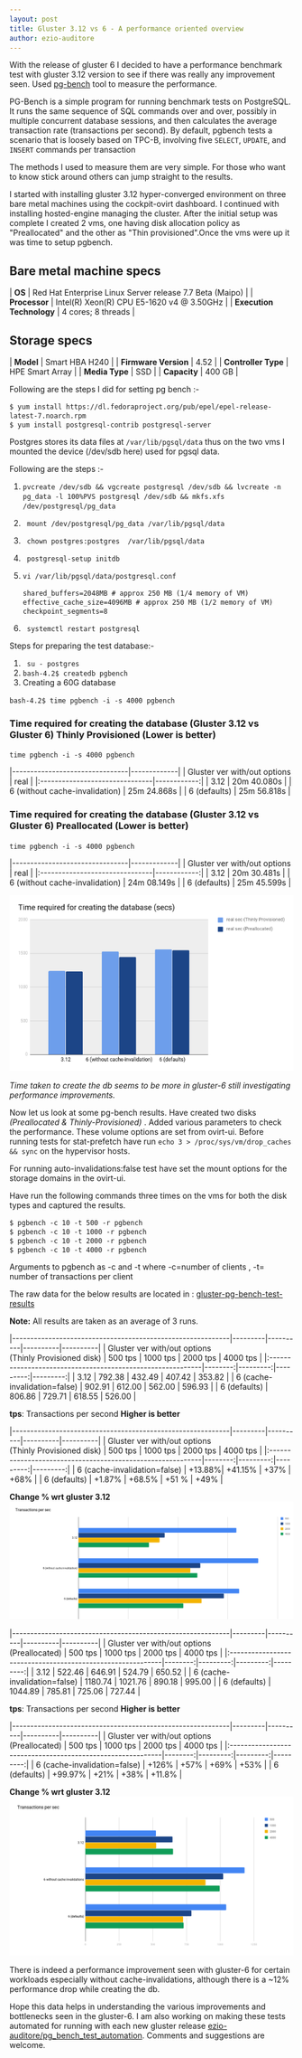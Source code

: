 ```yaml
---
layout: post
title: Gluster 3.12 vs 6 - A performance oriented overview
author: ezio-auditore 
---
```


With the release of gluster 6 I decided to have a performance benchmark test with gluster 3.12 version to see if there was really any improvement seen. Used [pg-bench](https://www.postgresql.org/docs/10/pgbench.html) tool to measure the performance. 
 
PG-Bench is a simple program for running benchmark tests on PostgreSQL. It runs the same sequence of SQL commands over and over, possibly in multiple concurrent database sessions, and then calculates the average transaction rate (transactions per second). By default, pgbench tests a scenario that is loosely based on TPC-B, involving five `SELECT`, `UPDATE`, and `INSERT` commands per transaction

The methods I used to measure them are very simple. For those who want to know stick around others can jump straight to the results.

I started with installing gluster 3.12 hyper-converged  environment on three bare metal machines using the cockpit-ovirt dashboard. I continued with installing hosted-engine managing the cluster. After the initial setup was complete I created 2 vms, one having disk allocation policy as "Preallocated" and the other as "Thin provisioned".Once the vms were up it was time to setup pgbench.

## Bare metal machine specs

| **OS**                   | Red Hat Enterprise Linux Server release 7.7 Beta (Maipo) |
| **Processor**            | Intel(R) Xeon(R) CPU E5-1620 v4 @ 3.50GHz                |
| **Execution Technology** | 4 cores; 8 threads                                       |

## Storage specs

| **Model**            | Smart HBA H240  |
| **Firmware Version** | 4.52            |
| **Controller Type**  | HPE Smart Array |
| **Media Type**       | SSD             |
| **Capacity**         | 400 GB          |

Following are the steps I did for setting pg bench :-



```
$ yum install https://dl.fedoraproject.org/pub/epel/epel-release-latest-7.noarch.rpm
$ yum install postgresql-contrib postgresql-server
```

Postgres stores its data files at `/var/lib/pgsql/data` thus on the two vms I mounted the device (/dev/sdb here) used for pgsql data. 



Following are the steps :-



1. `pvcreate /dev/sdb && vgcreate postgresql /dev/sdb && lvcreate -n pg_data -l 100%PVS postgresql /dev/sdb && mkfs.xfs /dev/postgresql/pg_data`

2. ` mount /dev/postgresql/pg_data /var/lib/pgsql/data`

3. ` chown postgres:postgres  /var/lib/pgsql/data`

4. ` postgresql-setup initdb`

5. ` vi /var/lib/pgsql/data/postgresql.conf `
   ```
   shared_buffers=2048MB # approx 250 MB (1/4 memory of VM)
   effective_cache_size=4096MB # approx 250 MB (1/2 memory of VM)
   checkpoint_segments=8
   ```
6. ` systemctl restart postgresql`

Steps for preparing the test database:-



1. ` su - postgres`
2. `bash-4.2$ createdb pgbench`
3. Creating a 60G database 

`bash-4.2$ time pgbench -i -s 4000 pgbench`

### Time required for creating the database (Gluster 3.12 vs Gluster 6) Thinly Provisioned (Lower is better)

`time pgbench -i -s 4000 pgbench`



|--------------------------------|-------------|
| Gluster ver with/out options   | real        |
|:-------------------------------|------------:|
| 3.12                           | 20m 40.080s |
| 6 (without cache-invalidation) | 25m 24.868s |
| 6 (defaults)                   | 25m 56.818s |

### Time required for creating the database (Gluster 3.12 vs Gluster 6) Preallocated (Lower is better)

`time pgbench -i -s 4000 pgbench`



|--------------------------------|-------------|
| Gluster ver with/out options   | real        |
|:-------------------------------|------------:|
| 3.12                           | 20m 30.481s |
| 6 (without cache-invalidation) | 24m 08.149s |
| 6 (defaults)                   | 25m 45.599s |




![time-required-to-create-db](images/gluster-3.12vs-6/time-required-to-create-db.png "Time required to create db")


*Time taken to create the db seems to be more in gluster-6 still investigating performance improvements.*

Now let us look at some pg-bench results. Have created two disks *(Preallocated & Thinly-Provisioned)* . Added various parameters to check the performance. These volume options are set from ovirt-ui. Before running tests for stat-prefetch have run
`echo 3 > /proc/sys/vm/drop_caches && sync` on the hypervisor hosts.
 

For  running auto-invalidations:false test have set the mount options for the storage domains in the ovirt-ui.

Have run the following commands three times on the vms for both the disk types and captured the results.

```
$ pgbench -c 10 -t 500 -r pgbench
$ pgbench -c 10 -t 1000 -r pgbench
$ pgbench -c 10 -t 2000 -r pgbench
$ pgbench -c 10 -t 4000 -r pgbench
```

Arguments to pgbench as -c and -t where -c=number of clients , -t= number of transactions per client

The raw data for the below results are located in : [gluster-pg-bench-test-results](https://github.com/ezio-auditore/gluster-pg-bench-test-results)

**Note:** All results are taken as an average of 3 runs.

|------------------------------------------------------------|---------|----------|----------|----------|
| Gluster ver with/out options<br/>(Thinly Provisioned disk) | 500 tps | 1000 tps | 2000 tps | 4000 tps |
|:-----------------------------------------------------------|--------:|---------:|---------:|---------:|
| 3.12                                                       | 792.38  | 432.49   | 407.42   | 353.82   |
| 6 (cache-invalidation=false)                               | 902.91  | 612.00   | 562.00   | 596.93   |
| 6 (defaults)                                               | 806.86  | 729.71   | 618.55   | 526.00   |


**tps**: Transactions per second **Higher is better**

|------------------------------------------------------------|---------|----------|----------|----------|
| Gluster ver with/out options<br/>(Thinly Provisioned disk) | 500 tps | 1000 tps | 2000 tps | 4000 tps |
|:-----------------------------------------------------------|--------:|---------:|---------:|---------:|
| 6 (cache-invalidation=false)                               | +13.88%| +41.15%   | +37%     | +68%     |
| 6 (defaults)                                               | +1.87% | +68.5%    | +51 %    | +49%     |

**Change % wrt gluster 3.12**
![txn-per-sec-thinly-provisioned](images/gluster-3.12vs-6/txn-per-sec-thinly-provisioned.png "txn-per-sec-thinly-provisioned")

|------------------------------------------------------------|---------|----------|----------|----------|
| Gluster ver with/out options<br/>(Preallocated)            | 500 tps | 1000 tps | 2000 tps | 4000 tps |
|:-----------------------------------------------------------|--------:|---------:|---------:|---------:|
| 3.12                                                       | 522.46  | 646.91   | 524.79   | 650.52   |
| 6 (cache-invalidation=false)                               | 1180.74 | 1021.76  | 890.18   | 995.00   |
| 6 (defaults)                                               | 1044.89 | 785.81   | 725.06   | 727.44   |


**tps**: Transactions per second **Higher is better**

|------------------------------------------------------------|---------|----------|----------|----------|
| Gluster ver with/out options<br/>(Preallocated)            | 500 tps | 1000 tps | 2000 tps | 4000 tps |
|:-----------------------------------------------------------|--------:|---------:|---------:|---------:|
| 6 (cache-invalidation=false)                               | +126%   | +57%     | +69%     | +53%     |
| 6 (defaults)                                               | +99.97% | +21%     | +38%     | +11.8%   |

**Change % wrt gluster 3.12**
![txn-per-sec-preallocated.png](images/gluster-3.12vs-6/txn-per-sec-preallocated.png "txn-per-sec-preallocated")

There is indeed a performance improvement seen with gluster-6 for certain workloads especially without cache-invalidations, although there is a ~12% performance drop while creating the db.




Hope this data helps in understanding the various improvements and bottlenecks seen in the gluster-6. I am also working on making these tests automated for running  with each new gluster release [ezio-auditore/pg_bench_test_automation](https://github.com/ezio-auditore/pg_bench_test_automation). Comments and suggestions are welcome.
